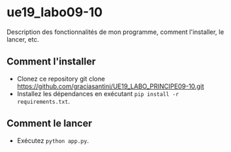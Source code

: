 # ue19_labo09-10   


Description des fonctionnalités de mon programme, comment l'installer, le lancer, etc.

## Comment l'installer
- Clonez ce repository  git clone https://github.com/graciasantini/UE19_LABO_PRINCIPE09-10.git
- Installez les dépendances en exécutant `pip install -r requirements.txt`.

## Comment le lancer
- Exécutez `python app.py`.
